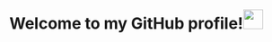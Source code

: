 # Welcome to my GitHub profile!<img src="https://raw.githubusercontent.com/MartinHeinz/MartinHeinz/master/wave.gif" width="35px" height="35px">

